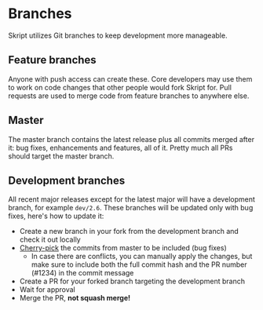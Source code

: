 # Branches
Skript utilizes Git branches to keep development more manageable.

## Feature branches
Anyone with push access can create these. Core developers may use them to work
on code changes that other people would fork Skript for. Pull requests are used
to merge code from feature branches to anywhere else.

## Master
The master branch contains the latest release plus all commits merged after it: bug fixes, enhancements and features, all of it.
Pretty much all PRs should target the master branch.

## Development branches
All recent major releases except for the latest major will have a development branch, for example `dev/2.6`.
These branches will be updated only with bug fixes, here's how to update it:
- Create a new branch in your fork from the development branch and check it out locally
- [Cherry-pick](https://git-scm.com/docs/git-cherry-pick) the commits from master to be included (bug fixes)
  - In case there are conflicts, you can manually apply the changes, but make sure to include both the full commit hash and the PR number (#1234) in the commit message 
- Create a PR for your forked branch targeting the development branch
- Wait for approval
- Merge the PR, **not squash merge!**
